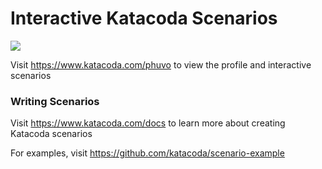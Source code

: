 # Interactive Katacoda Scenarios

[![](http://shields.katacoda.com/katacoda/phuvo/count.svg)](https://www.katacoda.com/phuvo "Get your profile on Katacoda.com")

Visit https://www.katacoda.com/phuvo to view the profile and interactive scenarios

### Writing Scenarios
Visit https://www.katacoda.com/docs to learn more about creating Katacoda scenarios

For examples, visit https://github.com/katacoda/scenario-example
